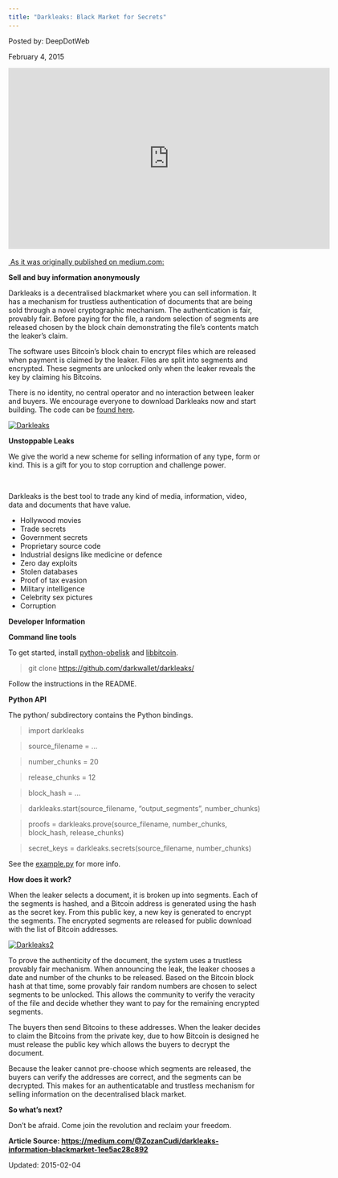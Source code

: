 ```yaml
---
title: "Darkleaks: Black Market for Secrets"
---
```

Posted by: DeepDotWeb 

<span>February 4, 2015</span>


<p><iframe width="640" height="360" src="https://vid.me/e/Lfkh" frameborder="0" allowfullscreen="allowfullscreen" webkitallowfullscreen="webkitallowfullscreen" mozallowfullscreen="mozallowfullscreen" scrolling="no"></iframe></p>
<div><span style="text-decoration: underline;"> As it was originally published on <a href="https://medium.com/@ZozanCudi/darkleaks-information-blackmarket-1ee5ac28c892">medium.com</a>:</span></div>
<div>
<p id="a776" class="graf--h3"><strong>Sell and buy information anonymously</strong></p>
<p id="d5a1" class="graf--p">Darkleaks is a decentralised blackmarket where you can sell information. It has a mechanism for trustless authentication of documents that are being sold through a novel cryptographic mechanism. The authentication is fair, provably fair. Before paying for the file, a random selection of segments are released chosen by the block chain demonstrating the file’s contents match the leaker’s claim.</p>
<p id="bc69" class="graf--p">The software uses Bitcoin’s block chain to encrypt files which are released when payment is claimed by the leaker. Files are split into segments and encrypted. These segments are unlocked only when the leaker reveals the key by claiming his Bitcoins.</p>
<p id="e761" class="graf--p">There is no identity, no central operator and no interaction between leaker and buyers. We encourage everyone to download Darkleaks now and start building. The code can be <a class="markup--anchor markup--p-anchor" href="https://github.com/darkwallet/darkwallet" target="_blank" rel="nofollow" data-href="https://github.com/darkwallet/darkwallet">found here</a>.</p>
<p class="graf--p"><a href="/imgs/2015/02/1_kz2LBycqsV2PRLwCLFUCUQ1.jpeg"><img class="aligncenter  wp-image-8965" src="/imgs/2015/02/1_kz2LBycqsV2PRLwCLFUCUQ1.jpeg" alt="Darkleaks" width="734" height="459" srcset="/imgs/2015/02/1_kz2LBycqsV2PRLwCLFUCUQ1.jpeg 1120w, /imgs/2015/02/1_kz2LBycqsV2PRLwCLFUCUQ1-300x188.jpeg 300w, /imgs/2015/02/1_kz2LBycqsV2PRLwCLFUCUQ1-1024x640.jpeg 1024w" sizes="(max-width: 734px) 100vw, 734px" /></a></p>
<p id="d866" class="graf--h3"><strong>Unstoppable Leaks</strong></p>
<p id="1626" class="graf--p">We give the world a new scheme for selling information of any type, form or kind. This is a gift for you to stop corruption and challenge power.</p>
<figure id="aebe" class="graf--figure postField--insetLeftImage">
<div class="aspectRatioPlaceholder is-locked">
<div class="aspect-ratio-fill"></div>
<p><img class="graf-image aligncenter" src="https://d262ilb51hltx0.cloudfront.net/max/630/1*FcWO9LXfa6j9JzK3Av40Gg.png" alt="" data-image-id="1*FcWO9LXfa6j9JzK3Av40Gg.png" data-width="630" data-height="249" data-action="zoom" data-action-value="1*FcWO9LXfa6j9JzK3Av40Gg.png" /></div>
</figure>
<p id="390b" class="graf--p">Darkleaks is the best tool to trade any kind of media, information, video, data and documents that have value.</p>
<ul class="postList">
<li id="3c9a" class="graf--li">Hollywood movies</li>
<li id="9574" class="graf--li">Trade secrets</li>
<li id="bd21" class="graf--li">Government secrets</li>
<li id="a309" class="graf--li">Proprietary source code</li>
<li id="afea" class="graf--li">Industrial designs like medicine or defence</li>
<li id="62e9" class="graf--li">Zero day exploits</li>
<li id="e281" class="graf--li">Stolen databases</li>
<li id="c03c" class="graf--li">Proof of tax evasion</li>
<li id="2131" class="graf--li">Military intelligence</li>
<li id="a2da" class="graf--li">Celebrity sex pictures</li>
<li id="a337" class="graf--li">Corruption</li>
</ul>
<p id="e323" class="graf--h3"><strong>Developer Information</strong></p>
<p id="0525" class="graf--h4"><strong>Command line tools</strong></p>
<p id="ab3f" class="graf--p">To get started, install <a class="markup--anchor markup--p-anchor" href="https://github.com/darkwallet/python-obelisk" target="_blank" rel="nofollow" data-href="https://github.com/darkwallet/python-obelisk">python-obelisk</a> and <a class="markup--anchor markup--p-anchor" href="https://github.com/libbitcoin/libbitcoin" target="_blank" rel="nofollow" data-href="https://github.com/libbitcoin/libbitcoin">libbitcoin</a>.</p>
<blockquote id="e053" class="graf--blockquote"><p>git clone <a class="markup--anchor markup--blockquote-anchor" href="https://github.com/darkwallet/darkleaks/" target="_blank" rel="nofollow" data-href="https://github.com/darkwallet/darkleaks/">https://github.com/darkwallet/darkleaks/</a></p></blockquote>
<p id="b7ad" class="graf--p">Follow the instructions in the README.</p>
<p id="8977" class="graf--h4"><strong>Python API</strong></p>
<p id="829a" class="graf--p">The python/ subdirectory contains the Python bindings.</p>
<blockquote id="433a" class="graf--blockquote"><p>import darkleaks</p></blockquote>
<blockquote id="ba12" class="graf--blockquote"><p>source_filename = …</p></blockquote>
<blockquote id="4adf" class="graf--blockquote"><p>number_chunks = 20</p></blockquote>
<blockquote id="ff9e" class="graf--blockquote"><p>release_chunks = 12</p></blockquote>
<blockquote id="9c83" class="graf--blockquote"><p>block_hash = …</p></blockquote>
<blockquote id="64d8" class="graf--blockquote"><p>darkleaks.start(source_filename, “output_segments”, number_chunks)</p></blockquote>
<blockquote id="9009" class="graf--blockquote"><p>proofs = darkleaks.prove(source_filename, number_chunks, block_hash, release_chunks)</p></blockquote>
<blockquote id="5e7a" class="graf--blockquote"><p>secret_keys = darkleaks.secrets(source_filename, number_chunks)</p></blockquote>
<p id="0207" class="graf--p">See the <a class="markup--anchor markup--p-anchor" href="https://github.com/darkwallet/darkleaks/blob/master/python/example.py" target="_blank" rel="nofollow" data-href="https://github.com/darkwallet/darkleaks/blob/master/python/example.py">example.py</a> for more info.</p>
<p id="77c4" class="graf--h4"><strong>How does it work?</strong></p>
<p id="a0fb" class="graf--p">When the leaker selects a document, it is broken up into segments. Each of the segments is hashed, and a Bitcoin address is generated using the hash as the secret key. From this public key, a new key is generated to encrypt the segments. The encrypted segments are released for public download with the list of Bitcoin addresses.</p>
<p class="graf--p"><a href="/imgs/2015/02/1_RTZrHcRj7a_RnfCSWaVlrQ1.jpeg"><img class="aligncenter  wp-image-8966" src="/imgs/2015/02/1_RTZrHcRj7a_RnfCSWaVlrQ1.jpeg" alt="Darkleaks2" width="939" height="704" srcset="/imgs/2015/02/1_RTZrHcRj7a_RnfCSWaVlrQ1.jpeg 1333w, /imgs/2015/02/1_RTZrHcRj7a_RnfCSWaVlrQ1-300x225.jpeg 300w, /imgs/2015/02/1_RTZrHcRj7a_RnfCSWaVlrQ1-1024x767.jpeg 1024w" sizes="(max-width: 939px) 100vw, 939px" /></a></p>
<p id="3a2d" class="graf--p">To prove the authenticity of the document, the system uses a trustless provably fair mechanism. When announcing the leak, the leaker chooses a date and number of the chunks to be released. Based on the Bitcoin block hash at that time, some provably fair random numbers are chosen to select segments to be unlocked. This allows the community to verify the veracity of the file and decide whether they want to pay for the remaining encrypted segments.</p>
<p id="9b55" class="graf--p">The buyers then send Bitcoins to these addresses. When the leaker decides to claim the Bitcoins from the private key, due to how Bitcoin is designed he must release the public key which allows the buyers to decrypt the document.</p>
<p id="ea55" class="graf--p">Because the leaker cannot pre-choose which segments are released, the buyers can verify the addresses are correct, and the segments can be decrypted. This makes for an authenticatable and trustless mechanism for selling information on the decentralised black market.</p>
<p id="e36a" class="graf--h4"><strong>So what’s next?</strong></p>
<p id="aacb" class="graf--p">Don’t be afraid. Come join the revolution and reclaim your freedom.</p>
<p class="graf--p"><strong>Article Source: <a href="https://medium.com/@ZozanCudi/darkleaks-information-blackmarket-1ee5ac28c892" target="_blank">https://medium.com/@ZozanCudi/darkleaks-information-blackmarket-1ee5ac28c892</a></strong></p>
</div>

Updated: 2015-02-04
